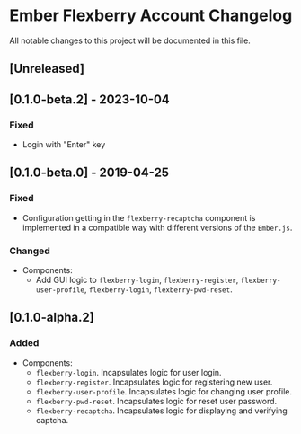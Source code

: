 # Ember Flexberry Account Changelog
All notable changes to this project will be documented in this file.

## [Unreleased]
## [0.1.0-beta.2] - 2023-10-04
### Fixed
* Login with "Enter" key

## [0.1.0-beta.0] - 2019-04-25
### Fixed
* Configuration getting in the `flexberry-recaptcha` component is implemented in a compatible way with different versions of the `Ember.js`.

### Changed
* Components:
  * Add GUI logic to `flexberry-login`, `flexberry-register`, `flexberry-user-profile`, `flexberry-login`, `flexberry-pwd-reset`.


## [0.1.0-alpha.2]
### Added
* Components:
    * `flexberry-login`. Incapsulates logic for user login.
    * `flexberry-register`. Incapsulates logic for registering new user.
    * `flexberry-user-profile`. Incapsulates logic for changing user profile.
    * `flexberry-pwd-reset`. Incapsulates logic for reset user password.
    * `flexberry-recaptcha`. Incapsulates logic for displaying and verifying captcha.

